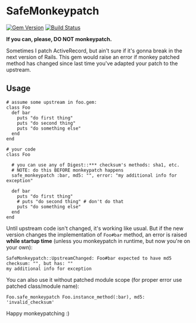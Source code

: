 # SafeMonkeypatch

[![Gem Version][GV img]][Gem Version]
[![Build Status][BS img]][Build Status]

**If you can, please, DO NOT monkeypatch.**

Sometimes I patch ActiveRecord, but ain't sure if
it's gonna break in the next version of Rails. This gem
would raise an error if monkey patched method has changed
since last time you've adapted your patch to the upstream.

## Usage

    # assume some upstream in foo.gem:
    class Foo
      def bar
        puts "do first thing"
        puts "do second thing"
        puts "do something else"
      end
    end

    # your code
    class Foo

      # you can use any of Digest::*** checksum's methods: sha1, etc.
      # NOTE: do this BEFORE monkeypatch happens
      safe_monkeypatch :bar, md5: "", error: "my additional info for exception"

      def bar
        puts "do first thing"
        # puts "do second thing" # don't do that
        puts "do something else"
      end
    end

Until upstream code isn't changed, it's working like usual.
But if the new version changes the implementation of `Foo#bar` method, an
error is raised **while startup time**
(unless you monkeypatch in runtime, but now you're on your own):

    SafeMonkeypatch::UpstreamChanged: Foo#bar expected to have md5 checksum: "", but has: ""
    my additional info for exception

You can also use it without patched module scope (for proper error use patched class/module name):

    Foo.safe_monkeypatch Foo.instance_method(:bar), md5: 'invalid_checksum'

Happy monkeypatching :)

[Gem Version]: https://rubygems.org/gems/safe_monkeypatch
[Build Status]: https://travis-ci.org/razum2um/safe_monkeypatch

[GV img]: https://badge.fury.io/rb/safe_monkeypatch.png
[BS img]: https://travis-ci.org/razum2um/safe_monkeypatch.png
